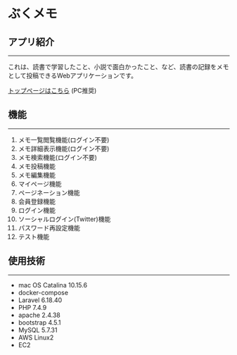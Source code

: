 # ぶくメモ

## アプリ紹介

***
これは、読書で学習したこと、小説で面白かったこと、など、読書の記録をメモとして投稿できるWebアプリケーションです。

[トップページはこちら](https://www.aijumemoapp.tk/)
(PC推奨)

## 機能

***

1. メモ一覧閲覧機能(ログイン不要)
2. メモ詳細表示機能(ログイン不要)
3. メモ検索機能(ログイン不要)
4. メモ投稿機能
5. メモ編集機能
6. マイページ機能
7. ページネーション機能
8. 会員登録機能
9. ログイン機能
10. ソーシャルログイン(Twitter)機能
11. パスワード再設定機能
12. テスト機能

## 使用技術

***

* mac OS Catalina 10.15.6
* docker-compose
* Laravel 6.18.40
* PHP 7.4.9
* apache 2.4.38
* bootstrap 4.5.1
* MySQL 5.7.31
* AWS Linux2
* EC2 
